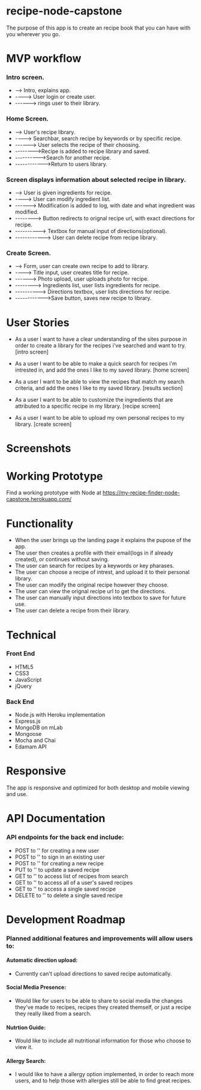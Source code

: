 # recipe-node-capstone

The purpose of this app is to create an recipe book that you can have with you wherever you go.

# MVP workflow
### Intro screen.
* --> Intro, explains app.
* ----> User login or create user.
* ------> rings user to their library.
### Home Screen.
* --> User's recipe library.
* ----> Searchbar, search recipe by keywords or by specific recipe.
* ------> User selects the recipe of their choosing.
* -------->Recipe is added to recipe library and saved.
* ---------->Search for another recipe.
* ------------>Return to users library.
### Screen displays information about selected recipe in library.
* --> User is given ingredients for recipe.
* ----> User can modify ingredient list.
* ------> Modification is added to log, with date and what ingredient was modified.
* --------> Button redirects to orignal recipe url, with exact directions for recipe.
* ----------> Textbox for manual input of directions(optional).
* ------------> User can delete recipe from recipe library.
### Create Screen.
* --> Form, user can create own recipe to add to library.
* ----> Title input, user creates title for recipe.
* ------> Photo upload, user uploads photo for recipe.
* --------> Ingredients list, user lists ingredients for recipe.
* ----------> Directions textbox, user lists directions for recipe.
* ------------>Save button, saves new recipe to library.

# User Stories
* As a user I want to have a clear understanding of the sites purpose in order to create a library for the recipes i've searched and want to try. [intro screen]

* As a user I want to be able to make a quick search for recipes i'm intrested in, and add the ones I like to my saved library. [home screen]

* As a user I want to be able to view the recipes that match my search criteria, and add the ones I like to my saved library. [results section]

* As a user I want to be able to customize the ingredients that are attributed to a specific recipe in my library. [recipe screen]

* As a user I want to be able to upload my own personal recipes to my library. [create screen]


# Screenshots


# Working Prototype
Find a working prototype with Node at https://my-recipe-finder-node-capstone.herokuapp.com/

# Functionality
* When the user brings up the landing page it explains the pupose of the app.
* The user then creates a profile with their email(logs in if already created), or continues without saving.
* The user can search for recipes by a keywords or key pharases.
* The user can choose a recipe of intrest, and upload it to their personal library.
* The user can modify the original recipe however they choose.
* The user can view the orignal recipe url to get the directions.
* The user can manually input directions into textbox to save for future use.
* The user can delete a recipe from their library.

# Technical

### Front End
* HTML5
* CSS3
* JavaScript
* jQuery

### Back End
* Node.js with Heroku implementation
* Express.js
* MongoDB on mLab
* Mongoose
* Mocha and Chai
* Edamam API

# Responsive
The app is responsive and optimized for both desktop and mobile viewing and use.

# API Documentation
### API endpoints for the back end include:

* POST to '' for creating a new user
* POST to '' to sign in an existing user
* POST to '' for creating a new recipe
* PUT to '' to update a saved recipe
* GET to '' to access list of recipes from search
* GET to '' to access all of a user's saved recipes
* GET to '' to access a single saved recipe
* DELETE to '' to delete a single saved recipe

# Development Roadmap
### Planned additional features and improvements will allow users to:

#### Automatic direction upload:
* Currently can't upload directions to saved recipe automatically.

#### Social Media Presence:
* Would like for users to be able to share to social media the changes they've made to recipes, recipes they created themself, or just a recipe they really liked from a search.

#### Nutrtion Guide:
* Would like to include all nutritional information for those who choose to view it.

#### Allergy Search:
* I would like to have a allergy option implemented, in order to reach more users, and to help those with allergies still be able to find great recipes.
